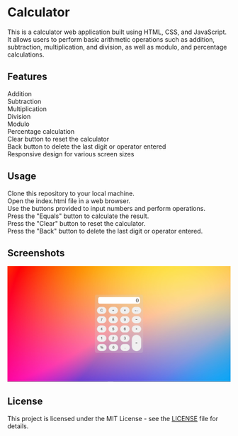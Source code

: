 # Calculator
This is a calculator web application built using HTML, CSS, and JavaScript. It allows users to perform basic arithmetic operations such as addition, subtraction, multiplication, and division, as well as modulo, and percentage calculations.

## Features
Addition<br>
Subtraction<br>
Multiplication<br>
Division<br>
Modulo<br>
Percentage calculation<br>
Clear button to reset the calculator<br>
Back button to delete the last digit or operator entered<br>
Responsive design for various screen sizes<br>

## Usage
Clone this repository to your local machine.<br>
Open the index.html file in a web browser.<br>
Use the buttons provided to input numbers and perform operations.<br>
Press the "Equals" button to calculate the result.<br>
Press the "Clear" button to reset the calculator.<br>
Press the "Back" button to delete the last digit or operator entered.<br>

## Screenshots
![Calculator Screenshot](/Screenshots/Calculator_Screenshot.png)

## License
This project is licensed under the MIT License - see the [LICENSE](LICENSE) file for details.
